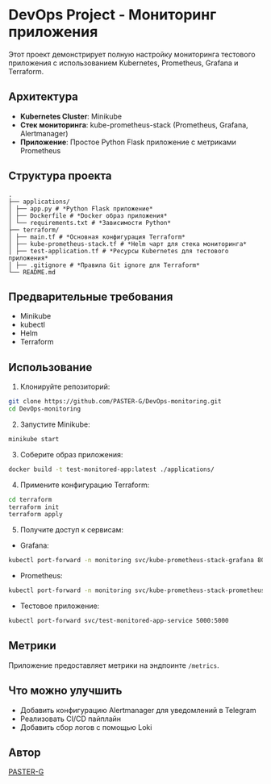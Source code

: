 # DevOps Project - Мониторинг приложения

Этот проект демонстрирует полную настройку мониторинга тестового приложения с использованием Kubernetes, Prometheus, Grafana и Terraform.

## Архитектура

- **Kubernetes Cluster**: Minikube
- **Стек мониторинга**: kube-prometheus-stack (Prometheus, Grafana, Alertmanager)
- **Приложение**: Простое Python Flask приложение с метриками Prometheus

## Структура проекта
```
.
├── applications/
│ ├── app.py # *Python Flask приложение*
│ ├── Dockerfile # *Docker образ приложения*
│ └── requirements.txt # *Зависимости Python*
├── terraform/
│ ├── main.tf # *Основная конфигурация Terraform*
│ ├── kube-prometheus-stack.tf # *Helm чарт для стека мониторинга*
│ ├── test-application.tf # *Ресурсы Kubernetes для тестового приложения*
│ ├── .gitignore # *Правила Git ignore для Terraform*
└── README.md
```
## Предварительные требования

- Minikube
- kubectl
- Helm
- Terraform

## Использование
1. Клонируйте репозиторий:
```bash
git clone https://github.com/PASTER-G/DevOps-monitoring.git
cd DevOps-monitoring
```
2. Запустите Minikube: 
```bash
minikube start
```
3. Соберите образ приложения: 
```bash
docker build -t test-monitored-app:latest ./applications/
```
4. Примените конфигурацию Terraform:
```bash
cd terraform
terraform init
terraform apply
```
5. Получите доступ к сервисам:
- Grafana: 
```bash
kubectl port-forward -n monitoring svc/kube-prometheus-stack-grafana 8080:80
```
- Prometheus: 
```bash
kubectl port-forward -n monitoring svc/kube-prometheus-stack-prometheus 9090:9090
```
- Тестовое приложение: 
```bash
kubectl port-forward svc/test-monitored-app-service 5000:5000
```

## Метрики

Приложение предоставляет метрики на эндпоинте `/metrics`.

## Что можно улучшить

- Добавить конфигурацию Alertmanager для уведомлений в Telegram
- Реализовать CI/CD пайплайн
- Добавить сбор логов с помощью Loki

## Автор

[PASTER-G](https://github.com/PASTER-G)
